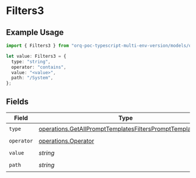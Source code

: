 # Filters3

## Example Usage

```typescript
import { Filters3 } from "orq-poc-typescript-multi-env-version/models/operations";

let value: Filters3 = {
  type: "string",
  operator: "contains",
  value: "<value>",
  path: "/System",
};
```

## Fields

| Field                                                                                                                                    | Type                                                                                                                                     | Required                                                                                                                                 | Description                                                                                                                              |
| ---------------------------------------------------------------------------------------------------------------------------------------- | ---------------------------------------------------------------------------------------------------------------------------------------- | ---------------------------------------------------------------------------------------------------------------------------------------- | ---------------------------------------------------------------------------------------------------------------------------------------- |
| `type`                                                                                                                                   | [operations.GetAllPromptTemplatesFiltersPromptTemplatesType](../../models/operations/getallprompttemplatesfiltersprompttemplatestype.md) | :heavy_check_mark:                                                                                                                       | N/A                                                                                                                                      |
| `operator`                                                                                                                               | [operations.Operator](../../models/operations/operator.md)                                                                               | :heavy_check_mark:                                                                                                                       | N/A                                                                                                                                      |
| `value`                                                                                                                                  | *string*                                                                                                                                 | :heavy_check_mark:                                                                                                                       | N/A                                                                                                                                      |
| `path`                                                                                                                                   | *string*                                                                                                                                 | :heavy_check_mark:                                                                                                                       | N/A                                                                                                                                      |